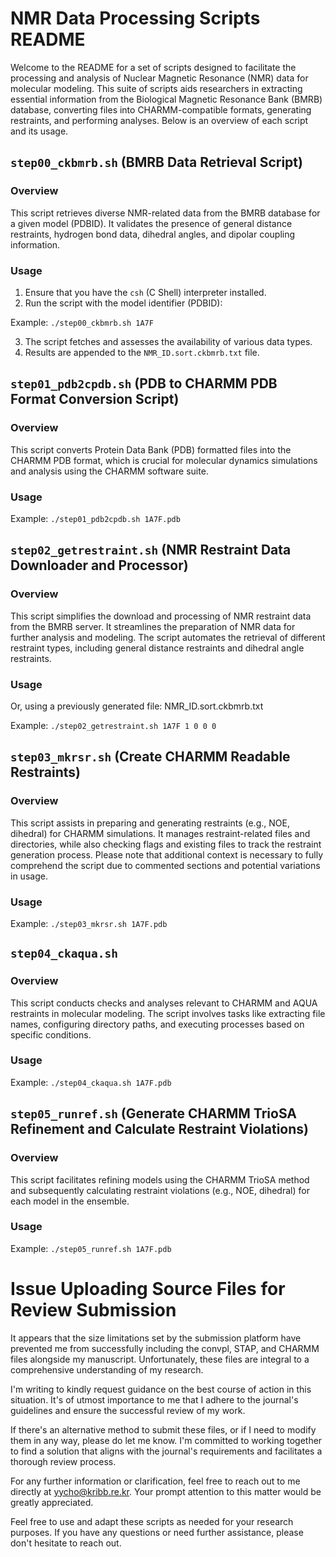 # NMR Data Processing Scripts README

Welcome to the README for a set of scripts designed to facilitate the processing and analysis of Nuclear Magnetic Resonance (NMR) data for molecular modeling. This suite of scripts aids researchers in extracting essential information from the Biological Magnetic Resonance Bank (BMRB) database, converting files into CHARMM-compatible formats, generating restraints, and performing analyses. Below is an overview of each script and its usage.

## `step00_ckbmrb.sh` (BMRB Data Retrieval Script)

### Overview

This script retrieves diverse NMR-related data from the BMRB database for a given model (PDBID). It validates the presence of general distance restraints, hydrogen bond data, dihedral angles, and dipolar coupling information.

### Usage

1. Ensure that you have the `csh` (C Shell) interpreter installed.
2. Run the script with the model identifier (PDBID):


Example: `./step00_ckbmrb.sh 1A7F`

3. The script fetches and assesses the availability of various data types.
4. Results are appended to the `NMR_ID.sort.ckbmrb.txt` file.

## `step01_pdb2cpdb.sh` (PDB to CHARMM PDB Format Conversion Script)

### Overview

This script converts Protein Data Bank (PDB) formatted files into the CHARMM PDB format, which is crucial for molecular dynamics simulations and analysis using the CHARMM software suite.

### Usage


Example: `./step01_pdb2cpdb.sh 1A7F.pdb`

## `step02_getrestraint.sh` (NMR Restraint Data Downloader and Processor)

### Overview

This script simplifies the download and processing of NMR restraint data from the BMRB server. It streamlines the preparation of NMR data for further analysis and modeling. The script automates the retrieval of different restraint types, including general distance restraints and dihedral angle restraints.

### Usage


Or, using a previously generated file: NMR_ID.sort.ckbmrb.txt


Example: `./step02_getrestraint.sh 1A7F 1 0 0 0`

## `step03_mkrsr.sh` (Create CHARMM Readable Restraints)

### Overview

This script assists in preparing and generating restraints (e.g., NOE, dihedral) for CHARMM simulations. It manages restraint-related files and directories, while also checking flags and existing files to track the restraint generation process. Please note that additional context is necessary to fully comprehend the script due to commented sections and potential variations in usage.

### Usage


Example: `./step03_mkrsr.sh 1A7F.pdb`

## `step04_ckaqua.sh`

### Overview

This script conducts checks and analyses relevant to CHARMM and AQUA restraints in molecular modeling. The script involves tasks like extracting file names, configuring directory paths, and executing processes based on specific conditions.

### Usage


Example: `./step04_ckaqua.sh 1A7F.pdb`

## `step05_runref.sh` (Generate CHARMM TrioSA Refinement and Calculate Restraint Violations)

### Overview

This script facilitates refining models using the CHARMM TrioSA method and subsequently calculating restraint violations (e.g., NOE, dihedral) for each model in the ensemble.

### Usage


Example: `./step05_runref.sh 1A7F.pdb`

# Issue Uploading Source Files for Review Submission


It appears that the size limitations set by the submission platform have prevented me from successfully including the convpl, STAP, and CHARMM files alongside my manuscript. Unfortunately, these files are integral to a comprehensive understanding of my research.

I'm writing to kindly request guidance on the best course of action in this situation. It's of utmost importance to me that I adhere to the journal's guidelines and ensure the successful review of my work.

If there's an alternative method to submit these files, or if I need to modify them in any way, please do let me know. I'm committed to working together to find a solution that aligns with the journal's requirements and facilitates a thorough review process.

For any further information or clarification, feel free to reach out to me directly at yycho@kribb.re.kr. Your prompt attention to this matter would be greatly appreciated.

Feel free to use and adapt these scripts as needed for your research purposes. If you have any questions or need further assistance, please don't hesitate to reach out.


